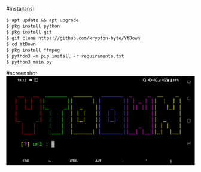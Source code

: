 #installansi
```
$ apt update && apt upgrade
$ pkg install python
$ pkg install git
$ git clone https://github.com/krypton-byte/YtDown
$ cd YtDown
$ pkg install ffmpeg
$ python3 -m pip install -r requirements.txt
$ python3 main.py
```
#screenshot
<img src="screenshot.png">
